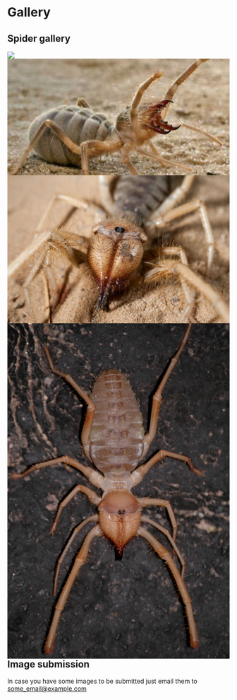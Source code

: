 # Gallery

## Spider gallery

<img src="https://thumbs-prod.si-cdn.com/eI-9vdjm9w9UoszNH1CLOXgqXj4=/fit-in/1600x0/filters:focal(544x288:545x289)/https://public-media.si-cdn.com/filer/60/aa/60aa64c6-1a37-490f-b0be-492e1f7885b5/ebcuv5lxyaet2lt.jpg"
     style="float: left; margin-right: 10px;" />
     <img src="https://github.com/crimsonred/crimsonred.github.io/blob/main/assets/img/img2.jpg"
     style="float: left; margin-right: 10px;" />
     <img src="https://github.com/crimsonred/crimsonred.github.io/blob/main/img/img3.jpg"
     style="float: left; margin-right: 10px;" />
    <img src="https://github.com/crimsonred/crimsonred.github.io/blob/main/img/img4.jpg"
     style="float: left; margin-right: 10px;" />    
    
    
## Image submission

In case you have some images to be submitted just email them to some_email@example.com
